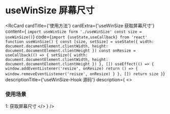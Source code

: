 # useWinSize 屏幕尺寸
<RcCard
  cardTitle={'使用方法'}
  cardExtra={'useWinSize 获取屏幕尺寸'}
  content={
`import useWinSize form './useWinSize'
const size = useWinSize()`}
  code={`import {useState,useCallback} from 'react'
function useWinSize() {
  const [size, setSize] = useState({
    width: document.documentElement.clientWidth,
    height: document.documentElement.clientHeight
  })
  const onResize = useCallback(() => {
    setSize({
      width: document.documentElement.clientWidth,
      height: document.documentElement.clientHeight
    })
  }, [])
  useEffect(() => {
    window.addEventListener('resize', onResize)
    return () => {
      window.removeEventListener('reisze', onResize)
    }
  }, [])
  return size
}`}
  descriptionTitle={'useWinSize-Hook 源码'}
  description={
    <> 
      <h3>使用场景</h3>
      <span>1: 获取屏幕尺寸</span>
    </>
  }
/>
